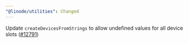 ```yaml
---
"@linode/utilities": Changed
---
```


Update `createDevicesFromStrings` to allow undefined values for all device slots ([#12791](https://github.com/linode/manager/pull/12791))
